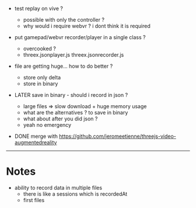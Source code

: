 - test replay on vive ?
  - possible with only the controller ?
  - why would i require webvr ? i dont think it is required


- put gamepad/webvr recorder/player in a single class ? 
  - overcooked ?
  - threex.jsonplayer.js threex.jsonrecorder.js

- file are getting huge... how to do better ?
  - store only delta
  - store in binary
- LATER save in binary - should i record in json ?
  - large files => slow download + huge memory usage
  - what are the alternatives ? to save in binary
  - what about after you did json ?
  - yeah no emergency
- DONE merge with https://github.com/jeromeetienne/threejs-video-augmentedreality


----

# Notes
- ability to record data in multiple files
  - there is like a sessions which is recordedAt
  - first files
